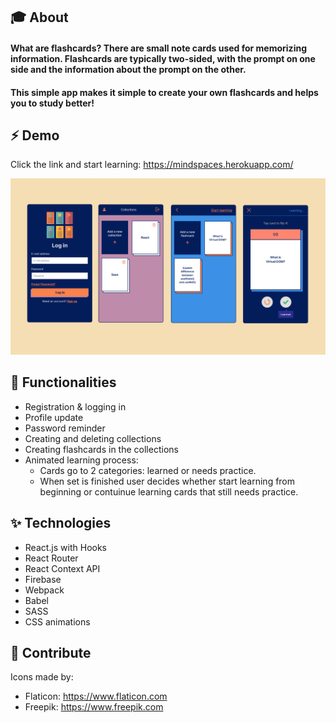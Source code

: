 ## 🎓 About
#### What are flashcards? There are small note cards used for memorizing information. Flashcards are typically two-sided, with the prompt on one side and the information about the prompt on the other. 

#### This simple app makes it simple to create your own flashcards and helps you to study better!

## ⚡ Demo

Click the link and start learning: https://mindspaces.herokuapp.com/

![demo screenshot](src/images/overview.png)

## 🐥 Functionalities

* Registration & logging in
* Profile update
* Password reminder
* Creating and deleting collections
* Creating flashcards in the collections
* Animated learning process:
    * Cards go to 2 categories: learned or needs practice.
    * When set is finished user decides whether start learning from beginning or contuinue learning cards that still needs practice.

## ✨ Technologies

* React.js with Hooks
* React Router
* React Context API
* Firebase
* Webpack
* Babel
* SASS
* CSS animations

## 🌷 Contribute
Icons made by:
* Flaticon: https://www.flaticon.com
* Freepik: https://www.freepik.com

